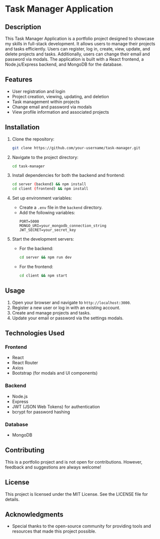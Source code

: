 # Task Manager Application

## Description
This Task Manager Application is a portfolio project designed to showcase my skills in full-stack development. It allows users to manage their projects and tasks efficiently. Users can register, log in, create, view, update, and delete projects and tasks. Additionally, users can change their email and password via modals. The application is built with a React frontend, a Node.js/Express backend, and MongoDB for the database.

## Features
- User registration and login
- Project creation, viewing, updating, and deletion
- Task management within projects
- Change email and password via modals
- View profile information and associated projects

## Installation

1. Clone the repository:
   ```bash
   git clone https://github.com/your-username/task-manager.git
   ```

2. Navigate to the project directory:
   ```bash
   cd task-manager
   ```

3. Install dependencies for both the backend and frontend:
   ```bash
   cd server (backend) && npm install
   cd client (frontend) && npm install
   ```

4. Set up environment variables:
   - Create a `.env` file in the `backend` directory.
   - Add the following variables:
     ```env
     PORT=5000
     MONGO_URI=your_mongodb_connection_string
     JWT_SECRET=your_secret_key
     ```

5. Start the development servers:
   - For the backend:
     ```bash
     cd server && npm run dev
     ```
   - For the frontend:
     ```bash
     cd client && npm start
     ```

## Usage

1. Open your browser and navigate to `http://localhost:3000`.
2. Register a new user or log in with an existing account.
3. Create and manage projects and tasks.
4. Update your email or password via the settings modals.

## Technologies Used

### Frontend
- React
- React Router
- Axios
- Bootstrap (for modals and UI components)

### Backend
- Node.js
- Express
- JWT (JSON Web Tokens) for authentication
- bcrypt for password hashing

### Database
- MongoDB

## Contributing

This is a portfolio project and is not open for contributions. However, feedback and suggestions are always welcome!

## License
This project is licensed under the MIT License. See the LICENSE file for details.

## Acknowledgments
- Special thanks to the open-source community for providing tools and resources that made this project possible.

